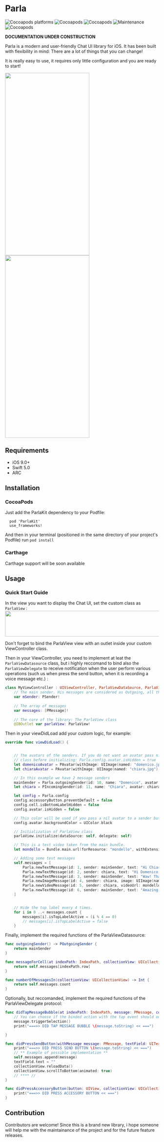 # Parla

![Cocoapods platforms](https://img.shields.io/cocoapods/p/ParlaKit.svg?color=%23fb0006)
![Cocoapods](https://img.shields.io/badge/language-swift%205.0-red.svg)
![Cocoapods](https://img.shields.io/cocoapods/v/ParlaKit.svg?color=green)
![Maintenance](https://img.shields.io/maintenance/yes/2019.svg)
![Cocoapods](https://img.shields.io/cocoapods/l/ParlaKit.svg)

**DOCUMENTATION UNDER CONSTRUCTION**

Parla is a modern and user-friendly Chat UI library for iOS. It has been built with flexibility in mind: There are a lot of things that you can change!

It is really easy to use, it requires only little configuration and you are ready to start!

<img src="https://github.com/cyclonesword/parla/blob/master/Test%20Resources/Simulator%20Screen%20Shot%20-%20iPhone%20X%CA%80%20-%202019-05-18%20at%2012.17.41.png?raw=true" width="276" height="598"><img src="https://github.com/cyclonesword/parla/blob/master/Test%20Resources/Simulator%20Screen%20Shot%20-%20iPhone%20X%CA%80%20-%202019-05-18%20at%2012.17.46.png?raw=true" width="276" height="598">

## Requirements

* iOS 9.0+
* Swift 5.0
* ARC

## Installation
### CocoaPods

Just add the ParlaKit dependency to your Podfile:
```cocoapods
  pod 'ParlaKit'
  use_frameworks!
```
And then in your terminal (positioned in the same directory of your project's Podfile) run ```pod install``` 

### Carthage
Carthage support will be soon available

## Usage
### Quick Start Guide

In the view you want to display the Chat UI, set the custom class as  ```ParlaView``` :
<img src="https://github.com/cyclonesword/parla/blob/master/parla/Test%20Resources/github_task_1.png?raw=true" width="821" height="84">

Don't forget to bind the ParlaView view with an outlet inside your custom ViewController class.

Then in your ViewController, you need to implement at leat the ```ParlaViewDatasource``` class, but i highly reccomand to bind also the ```ParlaViewDelegate``` to receive notification when the user perform various operations (such us when press the send button, when it is recording a voice message etc.) :
```swift
class MyViewController : UIViewController, ParlaViewDataSource, ParlaViewDelegate { 
    // The main sender. His messages are considered as Outgoing, all the messages of other senders will be considerer as   Incoming messages.
    var mSender: PSender!
    
    // The array of messages
    var messages: [PMessage]!
    
    // The core of the library: The ParlaView class
    @IBOutlet var parlaView: ParlaView!
```

Then in your viewDidLoad add your custom logic, for example: 
```swift
override func viewDidLoad() {


    // The avatars of the senders. If you do not want an avatar pass nil and disable avatar in the config
    // class before initializing: Parla.config.avatar.isHidden = true
    let domenicoAvatar = PAvatar(withImage: UIImage(named: "domenico.jpeg")!)
    let chiaraAvatar = PAvatar(withImage: UIImage(named: "chiara.jpg")!)

    // In this example we have 2 message senders
    mainSender = Parla.outgoingSender(id: 10, name: "Domenico", avatar: domenicoAvatar)
    let chiara = PIncomingSender(id: 11, name: "Chiara", avatar: chiaraAvatar)

    let config = Parla.config
    config.accessoryButton.preventDefault = false
    config.cell.isBottomLabelHidden = false
    config.avatar.isHidden = false

    // This color will be used if you pass a nil avatar to a sender but do not set the isHidden property to true.
    config.avatar.backgroundColor = UIColor.black

    // Initialization of ParlaView class
    parlaView.initialize(dataSource: self, delegate: self)

    // This is a test video taken from the main bundle.
    let mondello = Bundle.main.url(forResource: "mondello", withExtension: "mp4")!

    // Adding some test messages
    self.messages = [
        Parla.newTextMessage(id: 1, sender: mainSender, text: "Hi Chiara! How are you? :)"),
        Parla.newTextMessage(id: 2, sender: chiara, text: "Hi Domenico, all right! I'm sitting on a deckchiar here in the wonderful beach of Mondello, in Palermo (Italy)  :)"),
        Parla.newTextMessage(id: 3, sender: mainSender, text: "Waw! Tha's awesome! I can't wait to see a picture of you in this wonderful place!"),
        Parla.newImageMessage(id: 4, sender: chiara, image: UIImage(named: "mondello-beach.jpg")!),
        Parla.newVideoMessage(id: 5, sender: chiara, videoUrl: mondello),
        Parla.newTextMessage(id: 6, sender: mainSender, text: "Amazing, i'm coming right now!"),
    ]


    // Hide the top label every 4 times.
    for i in 0 ..< messages.count {
        messages[i].isTopLabelActive = (i % 4 == 0)
        // messages[i].isTopLabelActive = false
    }
```

Finally, implement the required functions of the ParlaViewDatasource:
```swift
func outgoingSender() -> POutgoingSender {
    return mainSender
}

func messageForCell(at indexPath: IndexPath, collectionView: UICollectionView) -> PMessage {
    return self.messages[indexPath.row]
}

func numberOfMessagesIn(collectionView: UICollectionView) -> Int {
    return self.messages.count
}
 ```
 
Optionally, but reccomanded, implement the required functions of the ParlaViewDelegate protocol:
```swift
func didTapMessageBubble(at indexPath: IndexPath, message: PMessage, collectionView: UICollectionView) {
    // You can choose if the binded action with the tap event should occur.
    message.triggerSelection()
    print("===>> DID TAP MESSAGE BUBBLE \(message.toString) << ===")

}

func didPressSendButton(withMessage message: PMessage, textField: UITextField, collectionView: UICollectionView) {
    print("===>> DID PRESS SEND BUTTON \(message.toString) << ===")
    // ** Example of possible implementation **
    self.messages.append(message)
    textField.text = ""
    collectionView.reloadData()
    collectionView.scrollToBottom(animated: true)
    // **** //
}

func didPressAccessoryButton(button: UIView, collectionView: UICollectionView) {
    print("===>> DID PRESS ACCESSORY BUTTON << ===")
}
 ```
 
 ## Contribution
 
Contributors are welcome! 
Since this is a brand new library, i hope someone will help me with the maintainance of the project and for the future feature releases.

